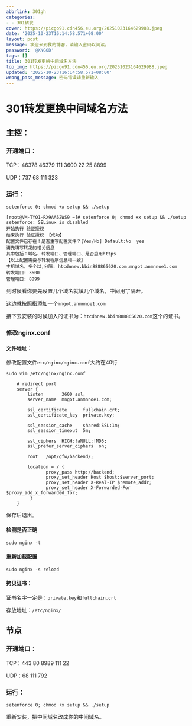 ```yaml
---
abbrlink: 301gh
categories:
- - 301转发
cover: https://picgo91.cdn456.eu.org/20251023164629988.jpeg
date: '2025-10-23T16:14:58.571+08:00'
layout: post
message: 欢迎来到我的博客，请输入密码以阅读。
password: '@XNGOD'
tags: []
title: 301转发更换中间域名方法
top_img: https://picgo91.cdn456.eu.org/20251023164629988.jpeg
updated: '2025-10-23T16:14:58.571+08:00'
wrong_pass_message: 密码错误请重新输入
---
```

# 301转发更换中间域名方法

## 主控：

### 开通端口：

TCP：46378 46379 111 3600 22 25 8899 

UDP：737 68 111 323

### 运行：

```
setenforce 0; chmod +x setup && ./setup
```

```
[root@VM-TYO1-RX9AA62WS9 ~]# setenforce 0; chmod +x setup && ./setup
setenforce: SELinux is disabled
开始执行 验证授权
结束执行 验证授权 【成功】
配置文件已存在！是否重写配置文件？[Yes/No] Default:No  yes
请先填写转发的相关信息
其中包括：域名、转发端口、管理端口、是否启用https
【以上配置需要与转发程序信息相一致】
主机域名，多个以,分隔: htcdnnew.bbin888865620.com,mngot.anmnnoe1.com
转发端口: 3600
管理端口: 8899
```

到时候看你要先设置几个域名就填几个域名，中间用“,"隔开。

这边就按照指添加一个`mngot.anmnnoe1.com`

接下去安装的时候加入的证书为：`htcdnnew.bbin888865620.com`这个的证书。

### 修改nginx.conf

#### 文件地址：

修改配置文件`etc/nginx/nginx.conf`大约在40行

```
sudo vim /etc/nginx/nginx.conf
```

```
    # redirect port
    server {
        listen       3600 ssl;
        server_name  mngot.anmnnoe1.com;

        ssl_certificate      fullchain.crt;
        ssl_certificate_key  private.key;

        ssl_session_cache    shared:SSL:1m;
        ssl_session_timeout  5m;

        ssl_ciphers  HIGH:!aNULL:!MD5;
        ssl_prefer_server_ciphers  on;

        root   /opt/gfw/backend/;

        location = / {
               proxy_pass http://backend;
               proxy_set_header Host $host:$server_port;
               proxy_set_header X-Real-IP $remote_addr;
               proxy_set_header X-Forwarded-For $proxy_add_x_forwarded_for;
         }
    }
```

保存后退出。

#### 检测是否正确

```
sudo nginx -t
```

#### 重新加载配置

```
sudo nginx -s reload
```

#### 拷贝证书：

证书名字一定是：`private.key`和`fullchain.crt`

存放地址：`/etc/nginx/`

## 节点


### 开通端口：

TCP：443 80 8989 111 22

UDP：68 111 792

### 运行：

```
setenforce 0; chmod +x setup && ./setup
```

重新安装，把中间域名改成你的中间域名。
